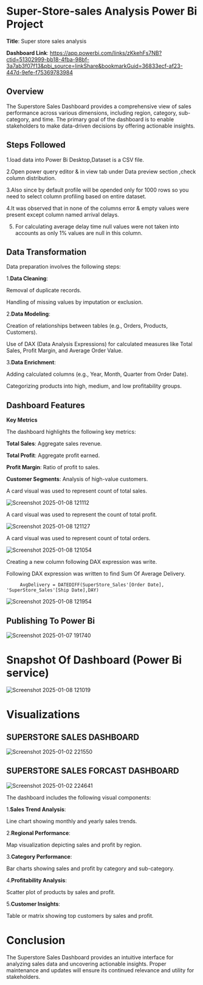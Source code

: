 # Super-Store-sales Analysis Power Bi Project

**Title**: Super store sales analysis

**Dashboard Link**: https://app.powerbi.com/links/zKkehFs7NB?ctid=51302999-bb18-4fba-98bf-3a7ab3f07f13&pbi_source=linkShare&bookmarkGuid=36833ecf-af23-447d-9efe-f75369783984

## Overview
The Superstore Sales Dashboard provides a comprehensive view of sales performance across various dimensions, including region, category, sub-category, and time. The primary goal of the dashboard is to enable stakeholders to make data-driven decisions by offering actionable insights.

## Steps Followed

1.load data into Power Bi Desktop,Dataset is a CSV file. 

2.Open power query editor & in view tab under Data preview section ,check column distribution.

3.Also since by default profile will be opended only for 1000 rows so you need to select column profiling based on entire dataset.

4.It was observed that in none of the columns error & empty values were present except column named arrival delays.

5. For calculating average delay time null values were not taken into accounts as only 1% values are null in this column.

## Data Transformation

Data preparation involves the following steps:

1.**Data Cleaning**:
	
Removal of duplicate records.

Handling of missing values by imputation or exclusion.

2.**Data Modeling**:

Creation of relationships between tables (e.g., Orders, Products, Customers).

Use of DAX (Data Analysis Expressions) for calculated measures like Total Sales, Profit Margin, and Average Order Value.

3.**Data Enrichment**:

Adding calculated columns (e.g., Year, Month, Quarter from Order Date).

Categorizing products into high, medium, and low profitability groups.

## Dashboard Features

**Key Metrics**

The dashboard highlights the following key metrics:

**Total Sales**: Aggregate sales revenue.

**Total Profit**: Aggregate profit earned.
 
**Profit Margin**: Ratio of profit to sales.

**Customer Segments**: Analysis of high-value customers.

A card visual was used to represent count of total sales.

![Screenshot 2025-01-08 121112](https://github.com/user-attachments/assets/50d6140b-ddca-4d60-8826-411a2311461e)
 
A card visual was used to represent the count of total profit.
 
  ![Screenshot 2025-01-08 121127](https://github.com/user-attachments/assets/29ecccf4-ed87-45bc-b495-005b26068926)

A card visual was used to represent count of total orders.

 ![Screenshot 2025-01-08 121054](https://github.com/user-attachments/assets/95baa59b-5ea5-40db-8414-cf7869fb2843)

 Creating a new column following DAX expression was write.
 
Following DAX expression was written to find Sum Of Average Delivery.

         AvgDelivery = DATEDIFF(SuperStore_Sales'[Order Date], 'SuperStore_Sales'[Ship Date],DAY)

 ![Screenshot 2025-01-08 121954](https://github.com/user-attachments/assets/3d935ace-d19d-4fe7-962d-f71dfffef0c5)

## Publishing To Power Bi

![Screenshot 2025-01-07 191740](https://github.com/user-attachments/assets/1ef14271-15fa-477e-98eb-7213f63c6307)

# Snapshot Of Dashboard (Power Bi service)

![Screenshot 2025-01-08 121019](https://github.com/user-attachments/assets/1d573fab-50f1-4f84-8cfc-37116d8d08a7)

# Visualizations

## SUPERSTORE SALES DASHBOARD

![Screenshot 2025-01-02 221550](https://github.com/user-attachments/assets/f45868c9-5598-4344-8037-f653410aba57)

## SUPERSTORE SALES FORCAST DASHBOARD

![Screenshot 2025-01-02 224641](https://github.com/user-attachments/assets/8a2f5158-8d1a-49a2-890a-9c7323fc5455)

The dashboard includes the following visual components:

1.**Sales Trend Analysis**:

Line chart showing monthly and yearly sales trends.

2.**Regional Performance**:

Map visualization depicting sales and profit by region.

3.**Category Performance**:

Bar charts showing sales and profit by category and sub-category.

4.**Profitability Analysis**:

Scatter plot of products by sales and profit.

5.**Customer Insights**:

Table or matrix showing top customers by sales and profit.

# Conclusion
The Superstore Sales Dashboard provides an intuitive interface for analyzing sales data and uncovering actionable insights. Proper maintenance and updates will ensure its continued relevance and utility for stakeholders.






